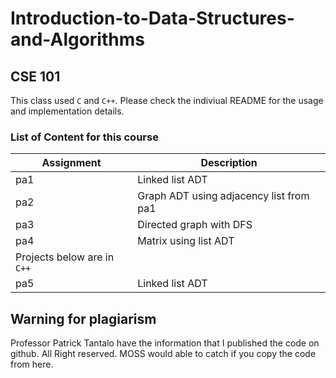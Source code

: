 # Introduction-to-Data-Structures-and-Algorithms

## CSE 101

This class used `C` and `C++`. Please check the indiviual README for the usage and implementation details.

### List of Content for this course
| Assignment | Description |
| ----------- | ----------- |
| pa1 | Linked list ADT |
| pa2 | Graph ADT using adjacency list from pa1 |
| pa3 | Directed graph with DFS |
| pa4 | Matrix using list ADT |
| Projects below are in `C++`| |
| pa5 | Linked list ADT |



## Warning for plagiarism
Professor Patrick Tantalo have the information that I published the code on github. All Right reserved. MOSS would able to catch if you copy the code from here.